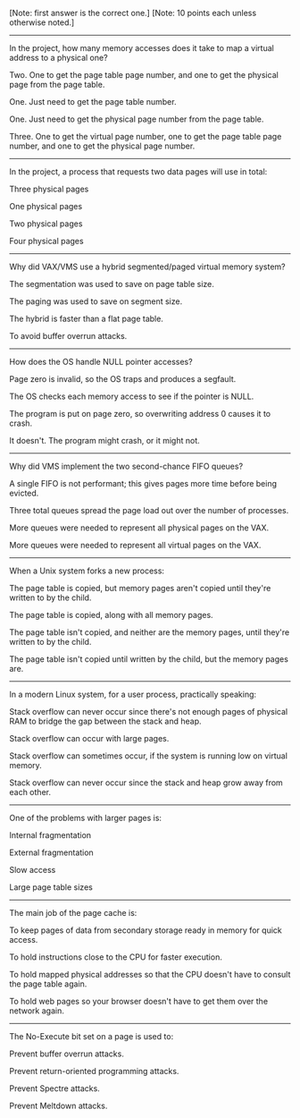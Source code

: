[Note: first answer is the correct one.]
[Note: 10 points each unless otherwise noted.]

---

In the project, how many memory accesses does it take to map a virtual address to a physical one?

Two. One to get the page table page number, and one to get the physical page from the page table.

One. Just need to get the page table number.

One. Just need to get the physical page number from the page table.

Three. One to get the virtual page number, one to get the page table page number, and one to get the physical page number.

---

In the project, a process that requests two data pages will use in total:

Three physical pages

One physical pages

Two physical pages

Four physical pages

---

Why did VAX/VMS use a hybrid segmented/paged virtual memory system?

The segmentation was used to save on page table size.

The paging was used to save on segment size.

The hybrid is faster than a flat page table.

To avoid buffer overrun attacks.

---

How does the OS handle NULL pointer accesses?

Page zero is invalid, so the OS traps and produces a segfault.

The OS checks each memory access to see if the pointer is NULL.

The program is put on page zero, so overwriting address 0 causes it to crash.

It doesn't. The program might crash, or it might not.

---

Why did VMS implement the two second-chance FIFO queues?

A single FIFO is not performant; this gives pages more time before being evicted.

Three total queues spread the page load out over the number of processes.

More queues were needed to represent all physical pages on the VAX.

More queues were needed to represent all virtual pages on the VAX.

---

When a Unix system forks a new process:

The page table is copied, but memory pages aren't copied until they're written to by the child.

The page table is copied, along with all memory pages.

The page table isn't copied, and neither are the memory pages, until they're written to by the child.

The page table isn't copied until written by the child, but the memory pages are.

---

In a modern Linux system, for a user process, practically speaking:

Stack overflow can never occur since there's not enough pages of physical RAM to bridge the gap between the stack and heap.

Stack overflow can occur with large pages.

Stack overflow can sometimes occur, if the system is running low on virtual memory.

Stack overflow can never occur since the stack and heap grow away from each other.

---

One of the problems with larger pages is:

Internal fragmentation

External fragmentation

Slow access

Large page table sizes

---

The main job of the page cache is:

To keep pages of data from secondary storage ready in memory for quick access.

To hold instructions close to the CPU for faster execution.

To hold mapped physical addresses so that the CPU doesn't have to consult the page table again.

To hold web pages so your browser doesn't have to get them over the network again.

---

The No-Execute bit set on a page is used to:

Prevent buffer overrun attacks.

Prevent return-oriented programming attacks.

Prevent Spectre attacks.

Prevent Meltdown attacks.


